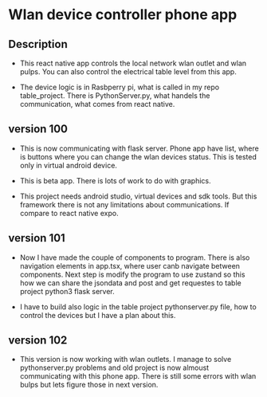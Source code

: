 # Wlan device controller phone app

## Description
- This react native app controls the local network wlan outlet and wlan pulps. You can also control the electrical table level from this app.

- The device logic is in Rasbperry pi, what is called in my repo table_project. There is PythonServer.py, what handels the communication, what comes from react native.

## version 100

- This is now communicating with flask server. Phone app have list, where is buttons where you can change the wlan devices status. This is tested only in virtual android device. 

- This is beta app. There is lots of work to do with graphics.
- This project needs android studio, virtual devices and sdk tools. But this framework there is not any limitations about communications. If compare to react native expo.

## version 101
- Now I have made the couple of components to program. There is also navigation elements in app.tsx, where user canb navigate between components. Next step is modify the program to use zustand so this how we can share the jsondata and post and get requestes to table project python3 flask server.

- I have to build also logic in the table project pythonserver.py file, how to control the devices but I have a plan about this.

## version 102
- This version is now working with wlan outlets. I manage to solve pythonserver.py problems and old project is now almoust communicating with this phone app. There is still some errors with wlan bulps but lets figure those in next version.